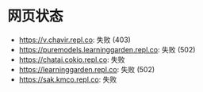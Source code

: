 # 网页状态
- https://v.chavir.repl.co: 失败 (403)
- https://puremodels.learninggarden.repl.co: 失败 (502)
- https://chatai.cokio.repl.co: 失败
- https://learninggarden.repl.co: 失败 (502)
- https://sak.kmco.repl.co: 失败
